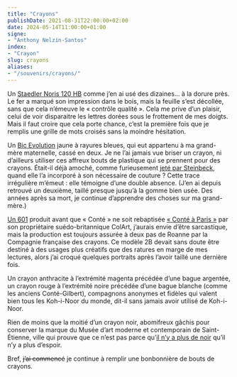 ```yaml
---
title: "Crayons"
publishDate: 2021-08-31T22:00:00+02:00
date: 2024-05-14T11:00:00+01:00
signe:
- "Anthony Nelzin-Santos"
index:
- "Crayon"
slug: crayons
aliases:
- "/souvenirs/crayons/"
---
```


Un [Staedler Noris 120 HB][1] comme j’en ai usé des dizaines… à la dorure près. Le fer a marqué son impression dans le bois, mais la feuille s’est décollée, sans que cela n’émeuve le « contrôle qualité ». Cela me prive d’un plaisir, celui de voir disparaitre les lettres dorées sous le frottement de mes doigts. Mais il faut croire que cela porte chance, c’est la première fois que je remplis une grille de mots croisés sans la moindre hésitation.

Un [Bic Evolution][2] jaune à rayures bleues, qui eut appartenu à ma grand-mère maternelle, cassé en deux. Je ne l’ai jamais vue briser un crayon, ni d’ailleurs utiliser ces affreux bouts de plastique qui se prennent pour des crayons. Était-il déjà amoché, comme furieusement [jeté par Steinbeck][3], quand elle l’a incorporé à son nécessaire de couture ? Cette trace irrégulière m’émeut : elle témoigne d’une double absence. (J’en ai depuis retrouvé un deuxième, taillé presque jusqu’à la gomme bien usée. Des années après sa mort, je continue d’apprendre des choses sur ma grand-mère.)

[Un 601][4] produit avant que « Conté » ne soit rebaptisée [« Conté à Paris »][5] par son propriétaire suédo-britannique ColArt, j’aurais envie d’être sarcastique, mais la production est toujours assurée à deux pas de Roanne par la Compagnie française des crayons. Ce modèle 2B devait sans doute être destiné à des usages plus créatifs que des ratures en marge de mes lectures, alors j’ai croqué quelques portraits après l’avoir taillé une dernière fois.

Un crayon anthracite à l’extrémité magenta précédée d’une bague argentée, un crayon rouge à l’extrémité noire précédée d’une bague blanche (comme les anciens Conté-Gilbert), compagnons anonymes et fidèles qui valent bien tous les Koh-i-Noor du monde, dit-il sans jamais avoir utilisé de Koh-i-Noor.

Rien de moins que la moitié d’un crayon noir, abomifreux gâchis pour conserver la marque du Musée d’art moderne et contemporain de Saint-Étienne, ville qui prouve que ce n’est pas parce qu’[il n’y a plus de noir][6] qu’il n’y a plus d’espoir.

Bref, <s>j’ai commencé</s> je continue à remplir une bonbonnière de bouts de crayons.

[1]:	https://amzn.to/48elm3w "Staedtler Noris 120, Crayons à Papier Hb en Bois de Haute Qualité, Étui Blister de 5 Crayons Hb, 120-2 Bk5d : Amazon.fr: Fournitures de bureau"
[2]:	https://amzn.to/3vgvPwZ "BIC Evolution Original Crayons à Papier avec Gomme Intégrée , Certifiés NF Environnement, Pointe HB, Boîte de 12 : Amazon.fr: Fournitures de bureau"
[3]:	https://blog.blackwing602.com/steinbeck-pencil-length/ "The Steinbeck Pencil Length"
[4]:	https://amzn.to/3GVYoSQ "Conté À Paris Crayon Graphite 4B : Amazon.fr: Fournitures de bureau"
[5]:	https://www.conteaparis.com/fr/ "Home - Conte - French language"
[6]:	https://fr.wikipedia.org/wiki/Bassin_houiller_de_la_Loire "Bassin houiller de la Loire — Wikipédia"